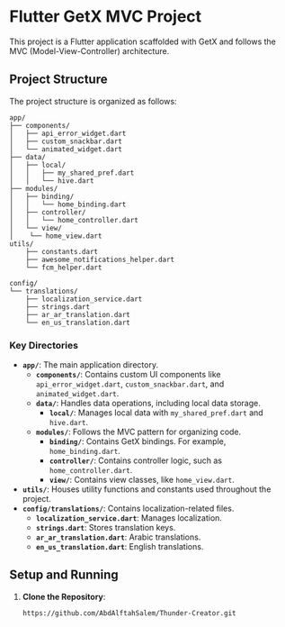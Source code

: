 # Flutter GetX MVC Project

This project is a Flutter application scaffolded with GetX and follows the MVC (Model-View-Controller) architecture.

## Project Structure

The project structure is organized as follows:

```
app/
├── components/
│   ├── api_error_widget.dart
│   ├── custom_snackbar.dart
│   └── animated_widget.dart
├── data/
│   ├── local/
│   │   ├── my_shared_pref.dart
│   │   └── hive.dart
├── modules/
│   ├── binding/
│   │   └── home_binding.dart
│   ├── controller/
│   │   └── home_controller.dart
│   └── view/
│    └── home_view.dart
utils/
    ├── constants.dart
    ├── awesome_notifications_helper.dart
    └── fcm_helper.dart

config/
└── translations/
    ├── localization_service.dart
    ├── strings.dart
    ├── ar_ar_translation.dart
    └── en_us_translation.dart
```

### Key Directories

- **`app/`**: The main application directory.
    - **`components/`**: Contains custom UI components like `api_error_widget.dart`, `custom_snackbar.dart`,
      and `animated_widget.dart`.
    - **`data/`**: Handles data operations, including local data storage.
        - **`local/`**: Manages local data with `my_shared_pref.dart` and `hive.dart`.
    - **`modules/`**: Follows the MVC pattern for organizing code.
        - **`binding/`**: Contains GetX bindings. For example, `home_binding.dart`.
        - **`controller/`**: Contains controller logic, such as `home_controller.dart`.
        - **`view/`**: Contains view classes, like `home_view.dart`.
- **`utils/`**: Houses utility functions and constants used throughout the project.
- **`config/translations/`**: Contains localization-related files.
    - **`localization_service.dart`**: Manages localization.
    - **`strings.dart`**: Stores translation keys.
    - **`ar_ar_translation.dart`**: Arabic translations.
    - **`en_us_translation.dart`**: English translations.

## Setup and Running

1. **Clone the Repository**:

   ```shell
   https://github.com/AbdAlftahSalem/Thunder-Creator.git
   ```
